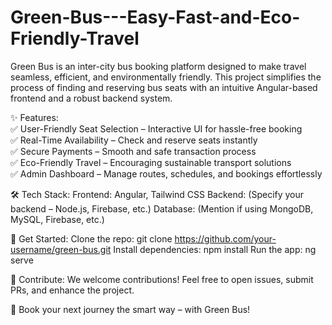 # Green-Bus---Easy-Fast-and-Eco-Friendly-Travel

Green Bus is an inter-city bus booking platform designed to make travel seamless, efficient, and environmentally friendly. This project simplifies the process of finding and reserving bus seats with an intuitive Angular-based frontend and a robust backend system.

✨ Features:  
✅ User-Friendly Seat Selection – Interactive UI for hassle-free booking  
✅ Real-Time Availability – Check and reserve seats instantly  
✅ Secure Payments – Smooth and safe transaction process  
✅ Eco-Friendly Travel – Encouraging sustainable transport solutions  
✅ Admin Dashboard – Manage routes, schedules, and bookings effortlessly  

🛠️ Tech Stack:
Frontend: Angular, Tailwind CSS
Backend: (Specify your backend – Node.js, Firebase, etc.)
Database: (Mention if using MongoDB, MySQL, Firebase, etc.)

🚀 Get Started:
Clone the repo: git clone https://github.com/your-username/green-bus.git
Install dependencies: npm install
Run the app: ng serve

📌 Contribute:
We welcome contributions! Feel free to open issues, submit PRs, and enhance the project.

🌟 Book your next journey the smart way – with Green Bus!
